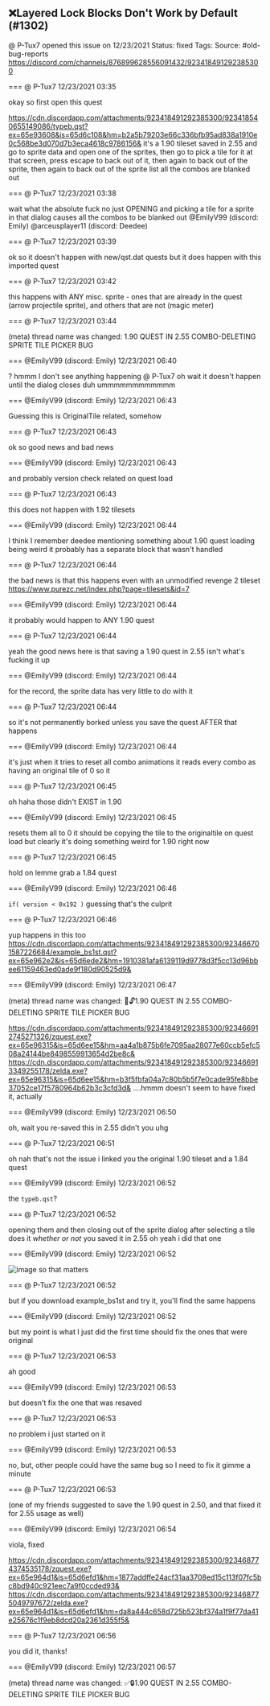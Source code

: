 ## ❌Layered Lock Blocks Don't Work by Default (#1302)
@ P-Tux7 opened this issue on 12/23/2021
Status: fixed
Tags: 
Source: #old-bug-reports https://discord.com/channels/876899628556091432/923418491292385300


=== @ P-Tux7 12/23/2021 03:35

okay so first open this quest

https://cdn.discordapp.com/attachments/923418491292385300/923418540655149086/typeb.qst?ex=65e93608&is=65d6c108&hm=b2a5b79203e66c336bfb95ad838a1910e0c568be3d070d7b3eca4618c9786156&
it's a 1.90 tileset saved in 2.55
and go to sprite data and open one of the sprites, then go to pick a tile for it
at that screen, press escape to back out of it, then again to back out of the sprite, then again to back out of the sprite list
all the combos are blanked out

=== @ P-Tux7 12/23/2021 03:38

wait what the absolute fuck
no
just OPENING and picking a tile for a sprite in that dialog causes all the combos to be blanked out
@EmilyV99 (discord: Emily) @arceusplayer11 (discord: Deedee)

=== @ P-Tux7 12/23/2021 03:39

ok so it doesn't happen with new/qst.dat quests
but it does happen with this imported quest

=== @ P-Tux7 12/23/2021 03:42

this happens with ANY misc. sprite - ones that are already in the quest (arrow projectile sprite), and others that are not (magic meter)

=== @ P-Tux7 12/23/2021 03:44

(meta) thread name was changed: 1.90 QUEST IN 2.55 COMBO-DELETING SPRITE TILE PICKER BUG

=== @EmilyV99 (discord: Emily) 12/23/2021 06:40

?
hmmm
I don't see anything happening @ P-Tux7
oh wait
it doesn't happen until the dialog closes
duh
ummmmmmmmmmmm

=== @EmilyV99 (discord: Emily) 12/23/2021 06:43

Guessing this is OriginalTile related, somehow

=== @ P-Tux7 12/23/2021 06:43

ok so good news and bad news

=== @EmilyV99 (discord: Emily) 12/23/2021 06:43

and probably version check related on quest load

=== @ P-Tux7 12/23/2021 06:43

this does not happen with 1.92 tilesets

=== @EmilyV99 (discord: Emily) 12/23/2021 06:44

I think I remember deedee mentioning something about 1.90 quest loading being weird
it probably has a separate block that wasn't handled

=== @ P-Tux7 12/23/2021 06:44

the bad news is that this happens even with an unmodified revenge 2 tileset
https://www.purezc.net/index.php?page=tilesets&id=7

=== @EmilyV99 (discord: Emily) 12/23/2021 06:44

it probably would happen to ANY 1.90 quest

=== @ P-Tux7 12/23/2021 06:44

yeah the good news here is that saving a 1.90 quest in 2.55 isn't what's fucking it up

=== @EmilyV99 (discord: Emily) 12/23/2021 06:44

for the record, the sprite data has very little to do with it

=== @ P-Tux7 12/23/2021 06:44

so it's not permanently borked unless you save the quest AFTER that happens

=== @EmilyV99 (discord: Emily) 12/23/2021 06:44

it's just when it tries to reset all combo animations
it reads every combo as having an original tile of 0
so it

=== @ P-Tux7 12/23/2021 06:45

oh haha those didn't EXIST in 1.90

=== @EmilyV99 (discord: Emily) 12/23/2021 06:45

resets them all to 0
it should be copying the tile to the originaltile
on quest load
but clearly it's doing something weird for 1.90 right now

=== @ P-Tux7 12/23/2021 06:45

hold on lemme grab a 1.84 quest

=== @EmilyV99 (discord: Emily) 12/23/2021 06:46

`if( version < 0x192 )`
guessing that's the culprit

=== @ P-Tux7 12/23/2021 06:46

yup happens in this too
https://cdn.discordapp.com/attachments/923418491292385300/923466701587226684/example_bs1st.qst?ex=65e962e2&is=65d6ede2&hm=1910381afa6139119d9778d3f5cc13d96bbee61159463ed0ade9f180d90525d9&

=== @EmilyV99 (discord: Emily) 12/23/2021 06:47

(meta) thread name was changed: 💊🔓1.90 QUEST IN 2.55 COMBO-DELETING SPRITE TILE PICKER BUG

https://cdn.discordapp.com/attachments/923418491292385300/923466912745271326/zquest.exe?ex=65e96315&is=65d6ee15&hm=aa4a1b875b6fe7095aa28077e60ccb5efc508a24144be8498559913654d2be8c&
https://cdn.discordapp.com/attachments/923418491292385300/923466913349255178/zelda.exe?ex=65e96315&is=65d6ee15&hm=b3f5fbfa04a7c80b5b5f7e0cade95fe8bbe37052ce17f5780964b62b3c3cfd3d&
....hmmm
doesn't seem to have fixed it, actually

=== @EmilyV99 (discord: Emily) 12/23/2021 06:50

oh, wait
you re-saved this in 2.55 didn't you
uhg

=== @ P-Tux7 12/23/2021 06:51

oh nah that's not the issue
i linked you the original 1.90 tileset
and a 1.84 quest

=== @EmilyV99 (discord: Emily) 12/23/2021 06:52

the `typeb.qst`?

=== @ P-Tux7 12/23/2021 06:52

opening them and then closing out of the sprite dialog after selecting a tile does it *whether or not* you saved it in 2.55
oh yeah i did that one

=== @EmilyV99 (discord: Emily) 12/23/2021 06:52


![image](https://cdn.discordapp.com/attachments/923418491292385300/923468101310369822/unknown.png?ex=65e96430&is=65d6ef30&hm=57ef31dcb7fe7a7e5d2b334c8a14477d62cae2960e569e4a5eaf1d94d4b410c4&)
so that matters

=== @ P-Tux7 12/23/2021 06:52

but if you download example_bs1st and try it, you'll find the same happens

=== @EmilyV99 (discord: Emily) 12/23/2021 06:52

but my point is
what I just did the first time
should fix the ones that were original

=== @ P-Tux7 12/23/2021 06:53

ah good

=== @EmilyV99 (discord: Emily) 12/23/2021 06:53

but doesn't fix the one that was resaved

=== @ P-Tux7 12/23/2021 06:53

no problem i just started on it

=== @EmilyV99 (discord: Emily) 12/23/2021 06:53

no, but, other people could have the same bug
so I need to fix it
gimme a minute

=== @ P-Tux7 12/23/2021 06:53

(one of my friends suggested to save the 1.90 quest in 2.50, and that fixed it for 2.55 usage as well)

=== @EmilyV99 (discord: Emily) 12/23/2021 06:54

viola, fixed

https://cdn.discordapp.com/attachments/923418491292385300/923468774374535178/zquest.exe?ex=65e964d1&is=65d6efd1&hm=1877addffe24acf31aa3708ed15c113f07fc5bc8bd940c921eec7a9f0ccded93&
https://cdn.discordapp.com/attachments/923418491292385300/923468775049797672/zelda.exe?ex=65e964d1&is=65d6efd1&hm=da8a444c658d725b523bf374a1f9f77da41e25676c1f9eb8dcd20a2361d355f5&

=== @ P-Tux7 12/23/2021 06:56

you did it, thanks!

=== @EmilyV99 (discord: Emily) 12/23/2021 06:57

(meta) thread name was changed: ✅🔒1.90 QUEST IN 2.55 COMBO-DELETING SPRITE TILE PICKER BUG
